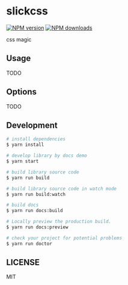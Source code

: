 # slickcss

[![NPM version](https://img.shields.io/npm/v/slickcss.svg?style=flat)](https://npmjs.org/package/slickcss)
[![NPM downloads](http://img.shields.io/npm/dm/slickcss.svg?style=flat)](https://npmjs.org/package/slickcss)

css magic

## Usage

TODO

## Options

TODO

## Development

```bash
# install dependencies
$ yarn install

# develop library by docs demo
$ yarn start

# build library source code
$ yarn run build

# build library source code in watch mode
$ yarn run build:watch

# build docs
$ yarn run docs:build

# Locally preview the production build.
$ yarn run docs:preview

# check your project for potential problems
$ yarn run doctor
```

## LICENSE

MIT
